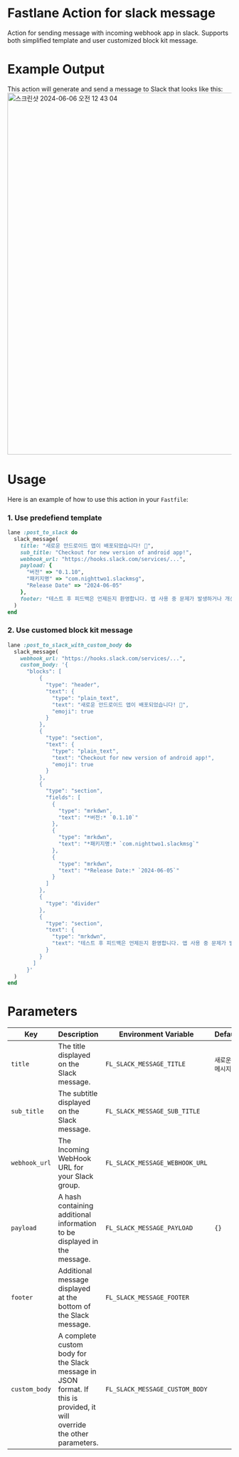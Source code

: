 # Fastlane Action for slack message

Action for sending message with incoming webhook app in slack. Supports both simplified template and user customized block kit message.

# Example Output

This action will generate and send a message to Slack that looks like this:
<img width="812" alt="스크린샷 2024-06-06 오전 12 43 04" src="https://github.com/nighttwo1/fastlane-slack-message/assets/43779571/52ca492f-8748-4cb8-a9bd-5b437c54d3b8">

# Usage

Here is an example of how to use this action in your `Fastfile`:

### 1. Use predefiend template

```ruby
lane :post_to_slack do
  slack_message(
    title: "새로운 안드로이드 앱이 배포되었습니다! 🚀",
    sub_title: "Checkout for new version of android app!",
    webhook_url: "https://hooks.slack.com/services/...",
    payload: {
      "버전" => "0.1.10",
      "패키지명" => "com.nighttwo1.slackmsg",
      "Release Date" => "2024-06-05"
    },
    footer: "테스트 후 피드백은 언제든지 환영합니다. 앱 사용 중 문제가 발생하거나 개선 사항이 있다면 메시지를 남겨주시면 감사하겠습니다.",
  )
end
```

### 2. Use customed block kit message

```ruby
lane :post_to_slack_with_custom_body do
  slack_message(
    webhook_url: "https://hooks.slack.com/services/...",
    custom_body: '{
      "blocks": [
          {
            "type": "header",
            "text": {
              "type": "plain_text",
              "text": "새로운 안드로이드 앱이 배포되었습니다! 🚀",
              "emoji": true
            }
          },
          {
            "type": "section",
            "text": {
              "type": "plain_text",
              "text": "Checkout for new version of android app!",
              "emoji": true
            }
          },
          {
            "type": "section",
            "fields": [
              {
                "type": "mrkdwn",
                "text": "*버전:* `0.1.10`"
              },
              {
                "type": "mrkdwn",
                "text": "*패키지명:* `com.nighttwo1.slackmsg`"
              },
              {
                "type": "mrkdwn",
                "text": "*Release Date:* `2024-06-05`"
              }
            ]
          },
          {
            "type": "divider"
          },
          {
            "type": "section",
            "text": {
              "type": "mrkdwn",
              "text": "테스트 후 피드백은 언제든지 환영합니다. 앱 사용 중 문제가 발생하거나 개선 사항이 있다면 메시지를 남겨주시면 감사하겠습니다."
            }
          }
        ]
      }'
  )
end
```

# Parameters

| Key           | Description                                                                                                              | Environment Variable           | Default         | Type   | Optional |
| ------------- | ------------------------------------------------------------------------------------------------------------------------ | ------------------------------ | --------------- | ------ | -------- |
| `title`       | The title displayed on the Slack message.                                                                                | `FL_SLACK_MESSAGE_TITLE`       | `새로운 메시지` | String | No       |
| `sub_title`   | The subtitle displayed on the Slack message.                                                                             | `FL_SLACK_MESSAGE_SUB_TITLE`   |                 | String | Yes      |
| `webhook_url` | The Incoming WebHook URL for your Slack group.                                                                           | `FL_SLACK_MESSAGE_WEBHOOK_URL` |                 | String | No       |
| `payload`     | A hash containing additional information to be displayed in the message.                                                 | `FL_SLACK_MESSAGE_PAYLOAD`     | `{}`            | Hash   | No       |
| `footer`      | Additional message displayed at the bottom of the Slack message.                                                         | `FL_SLACK_MESSAGE_FOOTER`      |                 | String | Yes      |
| `custom_body` | A complete custom body for the Slack message in JSON format. If this is provided, it will override the other parameters. | `FL_SLACK_MESSAGE_CUSTOM_BODY` |                 | String | Yes      |
